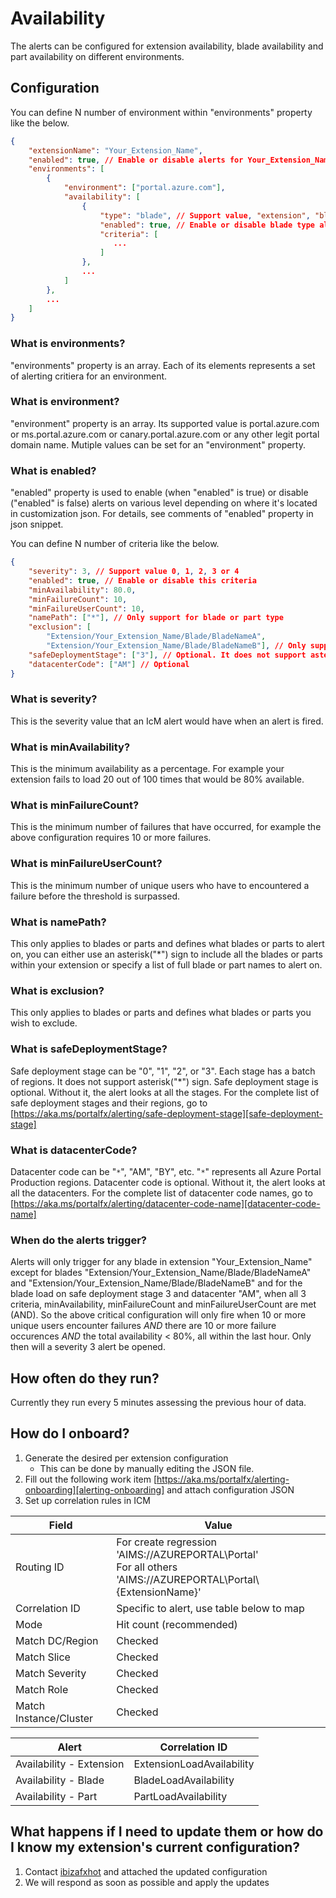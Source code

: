 <a name="availability"></a>
# Availability

The alerts can be configured for extension availability, blade availability and part availability on different environments. 

<a name="availability-configuration"></a>
## Configuration

You can define N number of environment within "environments" property like the below.

```json
{
    "extensionName": "Your_Extension_Name",
    "enabled": true, // Enable or disable alerts for Your_Extension_Name
    "environments": [
        {
            "environment": ["portal.azure.com"],
            "availability": [
                {
                    "type": "blade", // Support value, "extension", "blade" or "part"
                    "enabled": true, // Enable or disable blade type alerts for Your_Extension_Name
                    "criteria": [
                       ...
                    ]
                },
                ...
            ]
        },
        ...
    ]
}
```

<a name="availability-configuration-what-is-environments"></a>
### What is environments?
"environments" property is an array. Each of its elements represents a set of alerting critiera for an environment.

<a name="availability-configuration-what-is-environment"></a>
### What is environment?

"environment" property is an array. Its supported value is portal.azure.com or ms.portal.azure.com or canary.portal.azure.com 
or any other legit portal domain name. Mutiple values can be set for an "environment" property.

<a name="availability-configuration-what-is-enabled"></a>
### What is enabled?
"enabled" property is used to enable (when "enabled" is true) or disable ("enabled" is false) alerts on various level 
depending on where it's located in customization json. For details, see comments of "enabled" property in json snippet.

You can define N number of criteria like the below.

```json
{
    "severity": 3, // Support value 0, 1, 2, 3 or 4
    "enabled": true, // Enable or disable this criteria
    "minAvailability": 80.0,
    "minFailureCount": 10,
    "minFailureUserCount": 10,
    "namePath": ["*"], // Only support for blade or part type
    "exclusion": [
        "Extension/Your_Extension_Name/Blade/BladeNameA",
        "Extension/Your_Extension_Name/Blade/BladeNameB"], // Only support for blade or part type
    "safeDeploymentStage": ["3"], // Optional. It does not support asterisk("*") sign
    "datacenterCode": ["AM"] // Optional
}
```
<a name="availability-configuration-what-is-severity"></a>
### What is severity?

This is the severity value that an IcM alert would have when an alert is fired.

<a name="availability-configuration-what-is-minavailability"></a>
### What is minAvailability?

This is the minimum availability as a percentage. For example your extension fails to load 20 out of 100 times that would be 80% available.

<a name="availability-configuration-what-is-minfailurecount"></a>
### What is minFailureCount?

This is the minimum number of failures that have occurred, for example the above configuration requires 10 or more failures.

<a name="availability-configuration-what-is-minfailureusercount"></a>
### What is minFailureUserCount?

This is the minimum number of unique users who have to encountered a failure before the threshold is surpassed.

<a name="availability-configuration-what-is-namepath"></a>
### What is namePath?

This only applies to blades or parts and defines what blades or parts to alert on, you can either use an asterisk("*") sign to include 
all the blades or parts within your extension or specify a list of full blade or part names to alert on.

<a name="availability-configuration-what-is-exclusion"></a>
### What is exclusion?

This only applies to blades or parts and defines what blades or parts you wish to exclude.

<a name="availability-configuration-what-is-safedeploymentstage"></a>
### What is safeDeploymentStage?

Safe deployment stage can be "0", "1", "2", or "3". Each stage has a batch of regions. It does not support asterisk("*") sign.
Safe deployment stage is optional. Without it, the alert looks at all the stages.
For the complete list of safe deployment stages and their regions, go to [https://aka.ms/portalfx/alerting/safe-deployment-stage][safe-deployment-stage]

<a name="availability-configuration-what-is-datacentercode"></a>
### What is datacenterCode?

Datacenter code can be "`*`", "AM", "BY", etc. "`*`" represents all Azure Portal Production regions.
Datacenter code is optional. Without it, the alert looks at all the datacenters.
For the complete list of datacenter code names, go to [https://aka.ms/portalfx/alerting/datacenter-code-name][datacenter-code-name]

<a name="availability-configuration-when-do-the-alerts-trigger"></a>
### When do the alerts trigger?

Alerts will only trigger for any blade in extension "Your_Extension_Name" except for blades "Extension/Your_Extension_Name/Blade/BladeNameA" and 
"Extension/Your_Extension_Name/Blade/BladeNameB" and for the blade load on safe deployment stage 3 and datacenter "AM", when all 3 criteria, 
minAvailability, minFailureCount and minFailureUserCount are met (AND). So the above critical configuration will only fire when 10 or more unique users encounter failures 
*AND* there are 10 or more failure occurences *AND* the total availability < 80%, all within the last hour. Only then will a severity 3 alert be opened.

<a name="availability-how-often-do-they-run"></a>
## How often do they run?

Currently they run every 5 minutes assessing the previous hour of data.

<a name="availability-how-do-i-onboard"></a>
## How do I onboard?

1. Generate the desired per extension configuration
    - This can be done by manually editing the JSON file.
1. Fill out the following work item [https://aka.ms/portalfx/alerting-onboarding][alerting-onboarding] and attach configuration JSON
1. Set up correlation rules in ICM

| Field | Value |
| -----  | ----- |
| Routing ID | For create regression 'AIMS://AZUREPORTAL\Portal' <br/> For all others 'AIMS://AZUREPORTAL\Portal\\{ExtensionName}' |
| Correlation ID | Specific to alert, use table below to map |
| Mode | Hit count (recommended) |
| Match DC/Region | Checked |
| Match Slice | Checked |
| Match Severity | Checked |
| Match Role | Checked |
| Match Instance/Cluster | Checked |


| Alert | Correlation ID |
| ----- | -------------- |
| Availability - Extension | ExtensionLoadAvailability |
| Availability - Blade | BladeLoadAvailability |
| Availability - Part | PartLoadAvailability | 
 
<a name="availability-what-happens-if-i-need-to-update-them-or-how-do-i-know-my-extension-s-current-configuration"></a>
## What happens if I need to update them or how do I know my extension&#39;s current configuration?

1. Contact [ibizafxhot](mailto:ibizafxhot@microsoft.com) and attached the updated configuration
1. We will respond as soon as possible and apply the updates

[datacenter-code-name]: https://aka.ms/portalfx/alerting/datacenter-code-name
[safe-deployment-stage]: https://aka.ms/portalfx/alerting/safe-deployment-stage
[alerting-onboarding]: https://aka.ms/portalfx/alerting-onboarding